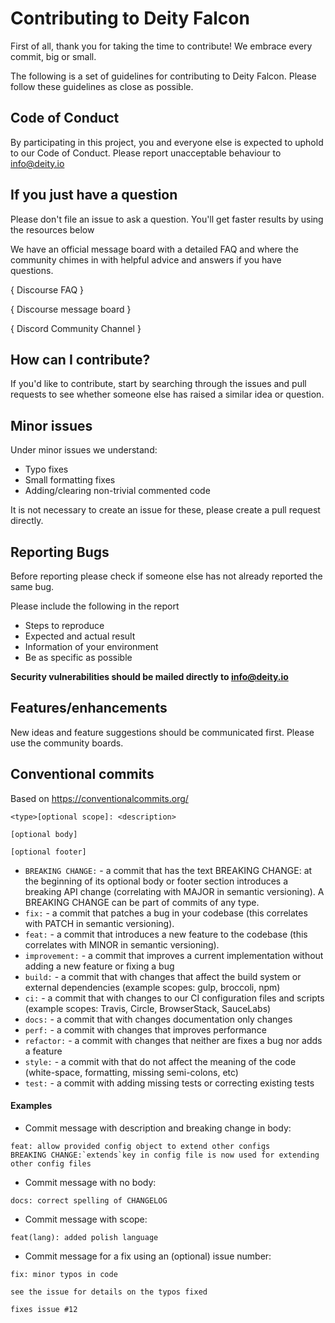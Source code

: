 # Contributing to Deity Falcon

First of all, thank you for taking the time to contribute! We embrace every commit, big or small.

The following is a set of guidelines for contributing to Deity Falcon. Please follow these guidelines as close as possible.

## Code of Conduct

By participating in this project, you and everyone else is expected to uphold to our Code of Conduct. Please report unacceptable behaviour to info@deity.io

## If you just have a question

Please don't file an issue to ask a question. You'll get faster results by using the resources below

We have an official message board with a detailed FAQ and where the community chimes in with helpful advice and answers if you have questions.

{ Discourse FAQ }

{ Discourse message board }

{ Discord Community Channel }

## How can I contribute?

If you'd like to contribute, start by searching through the issues and pull requests to see whether someone else has raised a similar idea or question.

## Minor issues

Under minor issues we understand:

- Typo fixes
- Small formatting fixes
- Adding/clearing non-trivial commented code

It is not necessary to create an issue for these, please create a pull request directly.

## Reporting Bugs

Before reporting please check if someone else has not already reported the same bug.

Please include the following in the report

- Steps to reproduce
- Expected and actual result
- Information of your environment
- Be as specific as possible

**Security vulnerabilities should be mailed directly to info@deity.io**

## Features/enhancements

New ideas and feature suggestions should be communicated first. Please use the community boards.

## Conventional commits

Based on https://conventionalcommits.org/

```
<type>[optional scope]: <description>

[optional body]

[optional footer]
```

- `BREAKING CHANGE:` - a commit that has the text BREAKING CHANGE: at the beginning of its optional body or footer section introduces a breaking API change (correlating with MAJOR in semantic versioning). A BREAKING CHANGE can be part of commits of any type.
- `fix:` - a commit that patches a bug in your codebase (this correlates with PATCH in semantic versioning).
- `feat:` - a commit that introduces a new feature to the codebase (this correlates with MINOR in semantic versioning).
- `improvement:` - a commit that improves a current implementation without adding a new feature or fixing a bug
- `build:` - a commit that with changes that affect the build system or external dependencies (example scopes: gulp, broccoli, npm)
- `ci:` - a commit that with changes to our CI configuration files and scripts (example scopes: Travis, Circle, BrowserStack, SauceLabs)
- `docs:` - a commit that with changes documentation only changes
- `perf:` - a commit with changes that improves performance
- `refactor:` - a commit with changes that neither are fixes a bug nor adds a feature
- `style:` - a commit with that do not affect the meaning of the code (white-space, formatting, missing semi-colons, etc)
- `test:` - a commit with adding missing tests or correcting existing tests

#### Examples

- Commit message with description and breaking change in body:

```
feat: allow provided config object to extend other configs
BREAKING CHANGE:`extends`key in config file is now used for extending other config files
```

- Commit message with no body:

```
docs: correct spelling of CHANGELOG
```

- Commit message with scope:

```
feat(lang): added polish language
```

- Commit message for a fix using an (optional) issue number:

```
fix: minor typos in code

see the issue for details on the typos fixed

fixes issue #12
```
